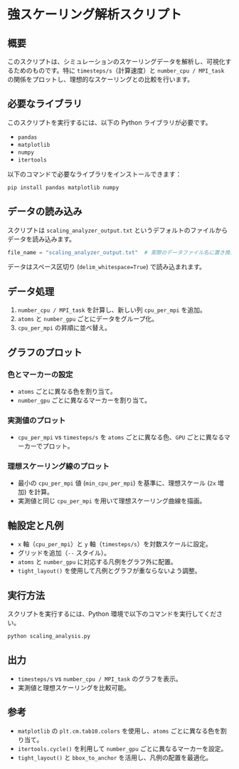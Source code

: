 # 強スケーリング解析スクリプト

## 概要
このスクリプトは、シミュレーションのスケーリングデータを解析し、可視化するためのものです。特に `timesteps/s`（計算速度）と `number_cpu / MPI_task` の関係をプロットし、理想的なスケーリングとの比較を行います。

## 必要なライブラリ
このスクリプトを実行するには、以下の Python ライブラリが必要です。
- `pandas`
- `matplotlib`
- `numpy`
- `itertools`

以下のコマンドで必要なライブラリをインストールできます：
```sh
pip install pandas matplotlib numpy
```

## データの読み込み
スクリプトは `scaling_analyzer_output.txt` というデフォルトのファイルからデータを読み込みます。

```python
file_name = "scaling_analyzer_output.txt"  # 実際のデータファイル名に置き換え
```

データはスペース区切り (`delim_whitespace=True`) で読み込まれます。

## データ処理
1. `number_cpu / MPI_task` を計算し、新しい列 `cpu_per_mpi` を追加。
2. `atoms` と `number_gpu` ごとにデータをグループ化。
3. `cpu_per_mpi` の昇順に並べ替え。

## グラフのプロット
### 色とマーカーの設定
- `atoms` ごとに異なる色を割り当て。
- `number_gpu` ごとに異なるマーカーを割り当て。

### 実測値のプロット
- `cpu_per_mpi` vs `timesteps/s` を `atoms` ごとに異なる色、`GPU` ごとに異なるマーカーでプロット。

### 理想スケーリング線のプロット
- 最小の `cpu_per_mpi` 値 (`min_cpu_per_mpi`) を基準に、理想スケール (`2x` 増加) を計算。
- 実測値と同じ `cpu_per_mpi` を用いて理想スケーリング曲線を描画。

## 軸設定と凡例
- `x` 軸（`cpu_per_mpi`）と `y` 軸（`timesteps/s`）を対数スケールに設定。
- グリッドを追加（`--` スタイル）。
- `atoms` と `number_gpu` に対応する凡例をグラフ外に配置。
- `tight_layout()` を使用して凡例とグラフが重ならないよう調整。

## 実行方法
スクリプトを実行するには、Python 環境で以下のコマンドを実行してください。
```sh
python scaling_analysis.py
```

## 出力
- `timesteps/s` vs `number_cpu / MPI_task` のグラフを表示。
- 実測値と理想スケーリングを比較可能。

## 参考
- `matplotlib` の `plt.cm.tab10.colors` を使用し、`atoms` ごとに異なる色を割り当て。
- `itertools.cycle()` を利用して `number_gpu` ごとに異なるマーカーを設定。
- `tight_layout()` と `bbox_to_anchor` を活用し、凡例の配置を最適化。


